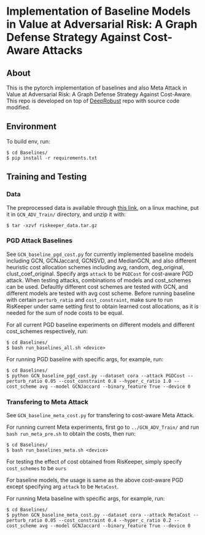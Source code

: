 # Implementation of Baseline Models in Value at Adversarial Risk: A Graph Defense Strategy Against Cost-Aware Attacks

## About
This is the pytorch implementation of baselines and also Meta Attack in Value at Adversarial Risk: A Graph Defense Strategy Against Cost-Aware. This repo is developed on top of [DeepRobust](https://github.com/DSE-MSU/DeepRobust) repo with source code modified.

## Environment
To build env, run:
```
$ cd Baselines/
$ pip install -r requirements.txt
```

## Training and Testing
### Data
The preprocessed data is available through [this link](https://drive.google.com/file/d/1lQtfUuvtO3zglQtwlL_gWcMtqNO5cUVp/view?usp=sharing), on a linux machine, put it in `GCN_ADV_Train/` directory, and unzip it with:
```
$ tar -xzvf riskeeper_data.tar.gz
```

### PGD Attack Baselines
See `GCN_baseline_pgd_cost.py` for currently implemented baseline models including GCN, GCNJaccard, GCNSVD, and MedianGCN, and also different heuristic cost allocation schemes  including avg, random, deg_original, clust_coef_original. Specify args `attack` to be `PGDCost` for cost-aware PGD attack. When testing attacks, combinations of models and cost_schemes can be used. Defaultly different cost schemes are tested with GCN, and different models are tested with avg cost scheme. Before running baseline with certain `perturb_ratio` and `cost_constraint`, make sure to run RisKeeper under same setting first to obtain learned cost allocations, as it is needed for the sum of node costs to be equal.

For all current PGD baseline experiments on different models and different cost_schemes respectively, run:
```
$ cd Baselines/
$ bash run_baselines_all.sh <device>
```

For running PGD baseline with specific args, for example, run:
```
$ cd Baselines/
$ python GCN_baseline_pgd_cost.py --dataset cora --attack PGDCost --perturb_ratio 0.05 --cost_constraint 0.8 --hyper_c_ratio 1.0 --cost_scheme avg --model GCNJaccard --binary_feature True --device 0
```

### Transfering to Meta Attack
See `GCN_baseline_meta_cost.py` for transfering to cost-aware Meta Attack.

For running current Meta experiments, first go to `../GCN_ADV_Train/` and run `bash run_meta_pre.sh` to obtain the costs, then run:
```
$ cd Baselines/
$ bash run_baselines_meta.sh <device>
```

For testing the effect of cost obtained from RisKeeper, simply specify `cost_schemes` to be `ours`

For baseline models, the usage is same as the above cost-aware PGD except specifying arg `attack` to be `MetaCost`.

For running Meta baseline with specific args, for example, run:
```
$ cd Baselines/
$ python GCN_baseline_meta_cost.py --dataset cora --attack MetaCost --perturb_ratio 0.05 --cost_constraint 0.4 --hyper_c_ratio 0.2 --cost_scheme avg --model GCNJaccard --binary_feature True --device 0
```